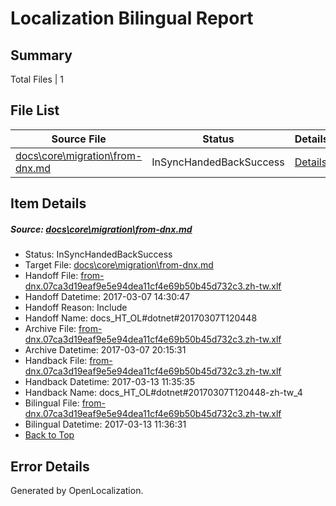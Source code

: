 # <a name='report-top'></a> Localization Bilingual Report

## Summary
 Total Files | 1

## File List
 Source File | Status | Details 
 ----------- | ------ | ------- 
 [docs\core\migration\from-dnx.md](https://github.com/dotnet/docs/blob/195664ae6409be02ca132900d9c513a7b412acd4/docs/core/migration/from-dnx.md) | InSyncHandedBackSuccess | [Details](#a6f90a43b5f129cd246546f2cc36c4b97c3fb15c48)

## Item Details
##### <a name='a6f90a43b5f129cd246546f2cc36c4b97c3fb15c48'></a> Source: [docs\core\migration\from-dnx.md](https://github.com/dotnet/docs/blob/195664ae6409be02ca132900d9c513a7b412acd4/docs/core/migration/from-dnx.md)
* Status: InSyncHandedBackSuccess
* Target File: [docs\core\migration\from-dnx.md](https://github.com/dotnet/docs.zh-tw/blob/0edefe0e24a9dd9a2a06d4ce7d921cfce6664588/docs/core/migration/from-dnx.md)
* Handoff File: [from-dnx.07ca3d19eaf9e5e94dea11cf4e69b50b45d732c3.zh-tw.xlf](https://github.com/dotnet/docs.handoff/blob/db792a140a0d8ffe4432302984c4a4989476eaf5/ol-handoff/dotnet/docs.zh-tw/master/dotnet-core/from-dnx.07ca3d19eaf9e5e94dea11cf4e69b50b45d732c3.zh-tw.xlf)
* Handoff Datetime: 2017-03-07 14:30:47
* Handoff Reason: Include
* Handoff Name: docs_HT_OL#dotnet#20170307T120448
* Archive File: [from-dnx.07ca3d19eaf9e5e94dea11cf4e69b50b45d732c3.zh-tw.xlf](https://github.com/dotnet/docs.handoff/blob/90cb85c80c23d524bb8dd16c302a63b496d0b4a2/ol-archive/dotnet/docs.zh-tw/master/dotnet-core/from-dnx.07ca3d19eaf9e5e94dea11cf4e69b50b45d732c3.zh-tw.xlf)
* Archive Datetime: 2017-03-07 20:15:31
* Handback File: [from-dnx.07ca3d19eaf9e5e94dea11cf4e69b50b45d732c3.zh-tw.xlf](https://github.com/dotnet/docs.handback/blob/8203f65866e4de66d840c13bc65ac692fbc98b98/ol-handback/dotnet/docs.zh-tw/master/dotnet-core/from-dnx.07ca3d19eaf9e5e94dea11cf4e69b50b45d732c3.zh-tw.xlf)
* Handback Datetime: 2017-03-13 11:35:35
* Handback Name: docs_HT_OL#dotnet#20170307T120448-zh-tw_4
* Bilingual File: [from-dnx.07ca3d19eaf9e5e94dea11cf4e69b50b45d732c3.zh-tw.xlf](https://github.com/dotnet/docs.handback/blob/8203f65866e4de66d840c13bc65ac692fbc98b98/ol-handback/dotnet/docs.zh-tw/master/dotnet-core/from-dnx.07ca3d19eaf9e5e94dea11cf4e69b50b45d732c3.zh-tw.xlf)
* Bilingual Datetime: 2017-03-13 11:36:31
* [Back to Top](#report-top)


## Error Details

Generated by OpenLocalization.
